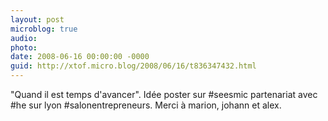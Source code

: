 ```yaml
---
layout: post
microblog: true
audio: 
photo: 
date: 2008-06-16 00:00:00 -0000
guid: http://xtof.micro.blog/2008/06/16/t836347432.html
---
```

"Quand il est temps d'avancer". Idée poster sur #seesmic partenariat avec #he sur lyon #salonentrepreneurs. Merci à marion, johann et alex.

